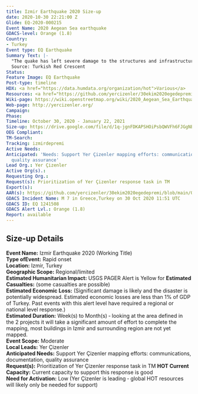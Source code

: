```yaml
---
title: Izmir Earthquake 2020 Size-up
date: 2020-10-30 22:21:00 Z
Glide: EQ-2020-000215
Event Name: 2020 Aegean Sea earthquake
GDACS-level: Orange (1.8)
Country:
- Turkey
Event type: EQ Earthquake
Summary Text: |-
  "The quake has left severe damage to the structures and infrastructures in different areas of Bornova and Bayraklı regions of the city, pushing the residents to flee in panic into the streets."
  Source: Turkish Red Crescent
Status: 
Feature Image: EQ Earthquake
Post-type: timeline
HDX: <a href="https://data.humdata.org/organization/hot">Various</a>
Resources: <a href="https://github.com/yercizenler/30ekim2020egedepremi/blob/main/Oct2020_Aegean_Sea_Earthquake_Field_Activity_Report_20210127.pdf">Report</a>
Wiki-page: https://wiki.openstreetmap.org/wiki/2020_Aegean_Sea_Earthquake
Web-page: http://yercizenler.org/
Campaign: 
Phase: 
Timeline: October 30, 2020 - January 22, 2021
Size-up: https://drive.google.com/file/d/1q-jgnFDKAPSHOiPsbQWVFh6FJGgNEb-T/view
OEG Compliant: 
TM-Search: 
Tracking: izmirdepremi
Active Needs: 
Anticipated: 'Needs: Support Yer Çizenler mapping efforts: communications, documentation,
  quality assurance'
Lead Org.: Yer Çizenler
Active Org(s).: 
Requesting Org.: 
Request(s): Prioritization of Yer Çizenler response task in TM
Export(s): 
AAR(s): https://github.com/yercizenler/30ekim2020egedepremi/blob/main/Oct2020_Aegean_Sea_Earthquake_Field_Activity_Report_20210127.pdf
GDACS Incident Name: M 7 in Greece,Turkey on 30 Oct 2020 11:51 UTC
GDACS ID: EQ 1241508
GDACS Alert Lvl.: Orange (1.8)
Report: available
---
```


<h2>Size-up Details</h2>

<strong>Event Name:</strong> Izmir Earthquake 2020 (Working Title)<br>
<strong>Type ofEvent:</strong> Rapid onset<br>
<strong>Location:</strong> Izmir, Turkey<br>
<strong>Geographic Scope:</strong> Regional/limited<br>
<strong>Estimated Humanitarian Impact:</strong> USGS PAGER Alert is Yellow for <strong>Estimated Casualties:</strong> (some casualties are possible)<br>
<strong>Estimated Economic Loss:</strong> (Significant damage is likely and the disaster is potentially widespread. Estimated economic losses are less than 1% of GDP of Turkey. Past events with this alert level have required a regional or national level response.)<br>
<strong>Estimated Duration:</strong> Week(s) to Month(s) ‐ looking at the area defined in the 2 projects it will take a significant amount
of effort to complete the mapping, most buildings in Izmir and surrounding region are not yet mapped.<br>
<strong>Event Scope:</strong> Moderate<br>
<strong>Local Leads:</strong> Yer Çizenler<br>
<strong>Anticipated Needs:</strong> Support Yer Çizenler mapping efforts: communications, documentation, quality assurance<br>
<strong>Request(s):</strong> Prioritization of Yer Çizenler response task in TM
<strong>HOT Current Capacity:</strong> Current capacity to support this response is good<br>
<strong>Need for Activation:</strong> Low (Yer Çizenler is leading ‐ global HOT resources will likely only be needed for support)<br>